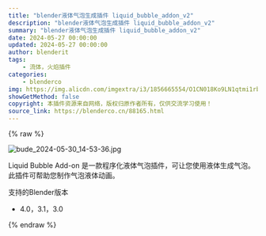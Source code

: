 ```yaml
---
title: "blender液体气泡生成插件 liquid_bubble_addon_v2"
description: "blender液体气泡生成插件 liquid_bubble_addon_v2"
summary: "blender液体气泡生成插件 liquid_bubble_addon_v2"
date: 2024-05-27 00:00:00
updated: 2024-05-27 00:00:00
author: blenderit
tags: 
    - 流体，火焰插件
categories:
    - blenderco
img: https://img.alicdn.com/imgextra/i3/1856665554/O1CN018Ko9LN1qtmi1rbJVV_!!1856665554.jpg
showGetMethod: false
copyright: 本插件资源来自网络，版权归原作者所有，仅供交流学习使用！
source_link: https://blenderco.cn/88165.html
---
```


{% raw %}
<p><img src="https://img.alicdn.com/imgextra/i3/1856665554/O1CN018Ko9LN1qtmi1rbJVV_!!1856665554.jpg" alt="bude_2024-05-30_14-53-36.jpg"></p><p>Liquid Bubble Add-on 是一款程序化液体气泡插件，可让您使用液体生成气泡。此插件可帮助您制作气泡液体动画。</p><p>支持的Blender版本</p><ul>
<li>4.0，3.1，3.0</li>
</ul>
<div style="display: none">blenderco</div>
{% endraw %}